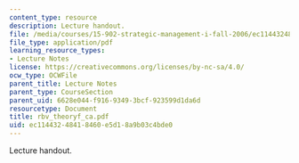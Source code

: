 ```yaml
---
content_type: resource
description: Lecture handout.
file: /media/courses/15-902-strategic-management-i-fall-2006/ec11443248418460e5d18a9b03c4bde0_rbv_theoryf_ca.pdf
file_type: application/pdf
learning_resource_types:
- Lecture Notes
license: https://creativecommons.org/licenses/by-nc-sa/4.0/
ocw_type: OCWFile
parent_title: Lecture Notes
parent_type: CourseSection
parent_uid: 6628e044-f916-9349-3bcf-923599d1da6d
resourcetype: Document
title: rbv_theoryf_ca.pdf
uid: ec114432-4841-8460-e5d1-8a9b03c4bde0
---
```

Lecture handout.